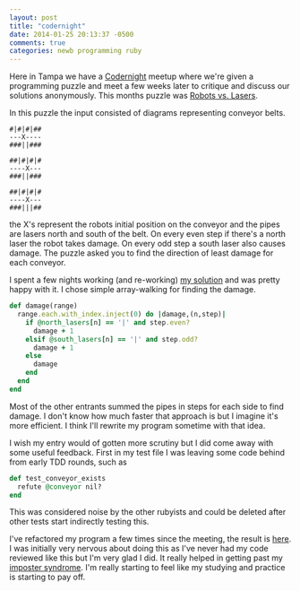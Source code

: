 ```yaml
---
layout: post
title: "codernight"
date: 2014-01-25 20:13:37 -0500
comments: true
categories: newb programming ruby
---
```


Here in Tampa we have a [Codernight](http://www.meetup.com/codernight)
meetup where we're given a programming puzzle and meet a few weeks later
to critique and discuss our solutions anonymously. This months puzzle was
[Robots vs. Lasers](http://www.puzzlenode.com/puzzles/4-robots-vs-lasers).

In this puzzle the input consisted of diagrams representing conveyor belts.

``` text sample-input.txt
#|#|#|##
---X----
###||###

##|#|#|#
----X---
###||###

##|#|#|#
----X---
###|||##
```
the X's represent the robots initial position on the conveyor and the pipes
are lasers north and south of the belt. On every even step if there's a north
laser the robot takes damage. On every odd step a south laser also causes damage.
The puzzle asked you to find the direction of least damage for each conveyor.

I spent a few nights working (and re-working) [my solution](https://github.com/TampaRuby/tampa-coder-night-012/tree/master/006)
and was pretty happy with it. I chose simple array-walking for finding the damage.

``` ruby robots_vs_lasers.rb
def damage(range)
  range.each.with_index.inject(0) do |damage,(n,step)|
    if @north_lasers[n] == '|' and step.even?
      damage + 1
    elsif @south_lasers[n] == '|' and step.odd?
      damage + 1
    else
      damage
    end
  end
end
```
Most of the other entrants summed the pipes in steps for each side to find damage.
I don't know how much faster that approach is but I imagine it's more efficient.
I think I'll rewrite my program sometime with that idea.

I wish my entry would of gotten more scrutiny but I did come away with some useful
feedback. First in my test file I was leaving some code behind from early TDD rounds,
such as

``` ruby robots_vs_lasers_test.rb
def test_conveyor_exists
  refute @conveyor nil?
end
```
This was considered noise by the other rubyists and could be deleted after
other tests start indirectly testing this.

I've refactored my program a few times since the meeting, the result is
[here](https://github.com/dave-maldonado/robots_vs_lasers). I was initially
very nervous about doing this as I've never had my code reviewed like this
but I'm very glad I did. It really helped in getting past my
[imposter syndrome](http://en.wikipedia.org/wiki/Imposter_syndrome). I'm really
starting to feel like my studying and practice is starting to pay off.

